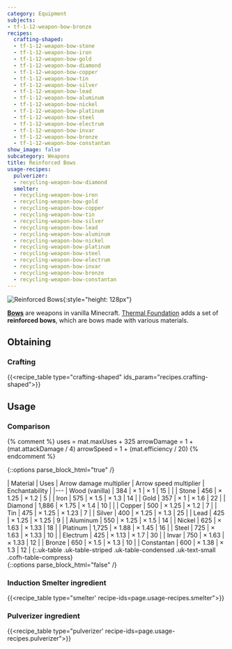 ```yaml
---
category: Equipment
subjects:
- tf-1-12-weapon-bow-bronze
recipes:
  crafting-shaped:
  - tf-1-12-weapon-bow-stone
  - tf-1-12-weapon-bow-iron
  - tf-1-12-weapon-bow-gold
  - tf-1-12-weapon-bow-diamond
  - tf-1-12-weapon-bow-copper
  - tf-1-12-weapon-bow-tin
  - tf-1-12-weapon-bow-silver
  - tf-1-12-weapon-bow-lead
  - tf-1-12-weapon-bow-aluminum
  - tf-1-12-weapon-bow-nickel
  - tf-1-12-weapon-bow-platinum
  - tf-1-12-weapon-bow-steel
  - tf-1-12-weapon-bow-electrum
  - tf-1-12-weapon-bow-invar
  - tf-1-12-weapon-bow-bronze
  - tf-1-12-weapon-bow-constantan
show_image: false
subcategory: Weapons
title: Reinforced Bows
usage-recipes:
  pulverizer:
  - recycling-weapon-bow-diamond
  smelter:
  - recycling-weapon-bow-iron
  - recycling-weapon-bow-gold
  - recycling-weapon-bow-copper
  - recycling-weapon-bow-tin
  - recycling-weapon-bow-silver
  - recycling-weapon-bow-lead
  - recycling-weapon-bow-aluminum
  - recycling-weapon-bow-nickel
  - recycling-weapon-bow-platinum
  - recycling-weapon-bow-steel
  - recycling-weapon-bow-electrum
  - recycling-weapon-bow-invar
  - recycling-weapon-bow-bronze
  - recycling-weapon-bow-constantan
---
```


![Reinforced Bows](/images/docs/1.12/thermal-foundation/bows.gif){:style="height: 128px"}


**[Bows](https://minecraft.gamepedia.com/Bow)** are weapons in vanilla
Minecraft. [Thermal Foundation](../) adds a set of
**reinforced bows**, which are bows made with various materials.


Obtaining
---------

### Crafting
{{<recipe_table type="crafting-shaped" ids_param="recipes.crafting-shaped">}}


Usage
-----

### Comparison
{% comment %}
uses = mat.maxUses + 325
arrowDamage = 1 + (mat.attackDamage / 4)
arrowSpeed = 1 + (mat.efficiency / 20)
{% endcomment %}

{::options parse_block_html="true" /}
<div class="uk-overflow-container">
| Material | Uses | Arrow damage multiplier | Arrow speed multiplier | Enchantability |
|---
| Wood (vanilla) | 384 | × 1 | × 1 | 15 |
|
| Stone | 456 | × 1.25 | × 1.2 | 5 |
| Iron | 575 | × 1.5 | × 1.3 | 14 |
| Gold | 357 | × 1 | × 1.6 | 22 |
| Diamond | 1,886 | × 1.75 | × 1.4 | 10 |
|
| Copper | 500 | × 1.25 | × 1.2 | 7 |
| Tin | 475 | × 1.25 | × 1.23 | 7 |
| Silver | 400 | × 1.25 | × 1.3 | 25 |
| Lead | 425 | × 1.25 | × 1.25 | 9 |
| Aluminum | 550 | × 1.25 | × 1.5 | 14 |
| Nickel | 625 | × 1.63 | × 1.33 | 18 |
| Platinum | 1,725 | × 1.88 | × 1.45 | 16 |
| Steel | 725 | × 1.63 | × 1.33 | 10 |
| Electrum | 425 | × 1.13 | × 1.7 | 30 |
| Invar | 750 | × 1.63 | × 1.33 | 12 |
| Bronze | 650 | × 1.5 | × 1.3 | 10 |
| Constantan | 600 | × 1.38 | × 1.3 | 12 |
{:.uk-table .uk-table-striped .uk-table-condensed .uk-text-small .cofh-table-compress}
</div>
{::options parse_block_html="false" /}

### Induction Smelter ingredient
{{<recipe_table type="smelter' recipe-ids=page.usage-recipes.smelter">}}

### Pulverizer ingredient
{{<recipe_table type="pulverizer' recipe-ids=page.usage-recipes.pulverizer">}}
